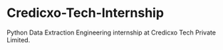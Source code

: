 # Credicxo-Tech-Internship
Python Data Extraction Engineering internship at Credicxo Tech Private Limited.
